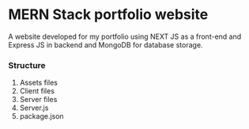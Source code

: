 # MERN Stack portfolio website 

A website developed for my portfolio using NEXT JS as a front-end and Express JS in backend and MongoDB for database storage.

### Structure

1. Assets files
2. Client files
3. Server files
4. Server.js
5. package.json
